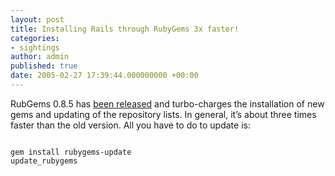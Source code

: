 ```yaml
---
layout: post
title: Installing Rails through RubyGems 3x faster!
categories:
- sightings
author: admin
published: true
date: 2005-02-27 17:39:44.000000000 +00:00
---
```

<p>RubGems 0.8.5 has <a href="http://rubyforge.org/forum/forum.php?forum_id=2474">been released</a> and turbo-charges the installation of new gems and updating of the repository lists. In general, it&#8217;s about three times faster than the old version. All you have to do to update is:</p>
<pre><code>
gem install rubygems-update
update_rubygems
</code></pre>